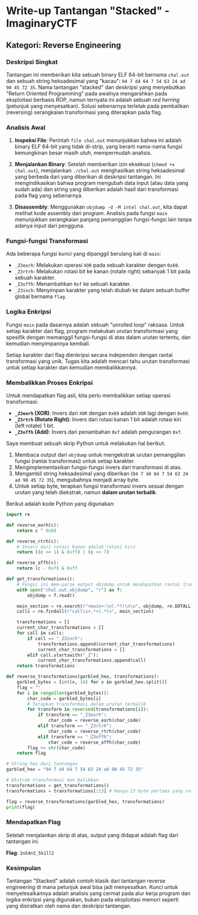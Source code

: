 # Write-up Tantangan "Stacked" - ImaginaryCTF

## Kategori: Reverse Engineering

### Deskripsi Singkat

Tantangan ini memberikan kita sebuah binary ELF 64-bit bernama `chal.out` dan sebuah string heksadesimal yang "kacau": `94 7 d4 64 7 54 63 24 ad 98 45 72 35`. Nama tantangan "stacked" dan deskripsi yang menyebutkan "Return Oriented Programming" pada awalnya mengarahkan pada eksploitasi berbasis ROP, namun ternyata ini adalah sebuah *red herring* (petunjuk yang menyesatkan). Solusi sebenarnya terletak pada pembalikan (reversing) serangkaian transformasi yang diterapkan pada flag.

### Analisis Awal

1.  **Inspeksi File**:
    Perintah `file chal.out` menunjukkan bahwa ini adalah binary ELF 64-bit yang tidak di-strip, yang berarti nama-nama fungsi kemungkinan besar masih utuh, mempermudah analisis.

2.  **Menjalankan Binary**:
    Setelah memberikan izin eksekusi (`chmod +x chal.out`), menjalankan `./chal.out` menghasilkan string heksadesimal yang berbeda dari yang diberikan di deskripsi tantangan. Ini mengindikasikan bahwa program mengubah data input (atau data yang sudah ada) dan string yang diberikan adalah hasil dari transformasi pada flag yang sebenarnya.

3.  **Disassembly**:
    Menggunakan `objdump -d -M intel chal.out`, kita dapat melihat kode assembly dari program. Analisis pada fungsi `main` menunjukkan serangkaian panjang pemanggilan fungsi-fungsi lain tanpa adanya input dari pengguna.

### Fungsi-fungsi Transformasi

Ada beberapa fungsi kunci yang dipanggil berulang kali di `main`:

*   `_Z3eorh`: Melakukan operasi `XOR` pada sebuah karakter dengan `0x69`.
*   `_Z3rtrh`: Melakukan rotasi bit ke kanan (rotate right) sebanyak 1 bit pada sebuah karakter.
*   `_Z3offh`: Menambahkan `0xf` ke sebuah karakter.
*   `_Z3inch`: Menyimpan karakter yang telah diubah ke dalam sebuah buffer global bernama `flag`.

### Logika Enkripsi

Fungsi `main` pada dasarnya adalah sebuah "unrolled loop" raksasa. Untuk setiap karakter dari flag, program melakukan urutan transformasi yang spesifik dengan memanggil fungsi-fungsi di atas dalam urutan tertentu, dan kemudian menyimpannya kembali.

Setiap karakter dari flag dienkripsi secara independen dengan rantai transformasi yang unik. Tugas kita adalah mencari tahu urutan transformasi untuk setiap karakter dan kemudian membalikkannya.

### Membalikkan Proses Enkripsi

Untuk mendapatkan flag asli, kita perlu membalikkan setiap operasi transformasi:

*   **`_Z3eorh` (XOR)**: Invers dari `XOR` dengan `0x69` adalah `XOR` lagi dengan `0x69`.
*   **`_Z3rtrh` (Rotate Right)**: Invers dari rotasi kanan 1 bit adalah rotasi kiri (left rotate) 1 bit.
*   **`_Z3offh` (Add)**: Invers dari penambahan `0xf` adalah pengurangan `0xf`.

Saya membuat sebuah skrip Python untuk melakukan hal berikut:
1.  Membaca output dari `objdump` untuk mengekstrak urutan pemanggilan fungsi (rantai transformasi) untuk setiap karakter.
2.  Mengimplementasikan fungsi-fungsi invers dari transformasi di atas.
3.  Mengambil string heksadesimal yang diberikan (`94 7 d4 64 7 54 63 24 ad 98 45 72 35`), mengubahnya menjadi array byte.
4.  Untuk setiap byte, terapkan fungsi transformasi invers sesuai dengan urutan yang telah diekstrak, namun **dalam urutan terbalik**.

Berikut adalah kode Python yang digunakan:

```python
import re

def reverse_eorh(c):
    return c ^ 0x69

def reverse_rtrh(c):
    # Invers dari rotasi kanan adalah rotasi kiri
    return ((c << 1) & 0xff) | (c >> 7)

def reverse_offh(c):
    return (c - 0xf) & 0xff

def get_transformations():
    # Fungsi ini mem-parse output objdump untuk mendapatkan rantai transformasi
    with open("chal.out.objdump", "r") as f:
        objdump = f.read()

    main_section = re.search(r"<main>:\n(.*?)\n\n", objdump, re.DOTALL).group(1)
    calls = re.findall(r"call\s+.*<(.*)>", main_section)

    transformations = []
    current_char_transformations = []
    for call in calls:
        if call == "_Z3inch":
            transformations.append(current_char_transformations)
            current_char_transformations = []
        elif call.startswith("_Z"):
            current_char_transformations.append(call)
    return transformations

def reverse_transformations(garbled_hex, transformations):
    garbled_bytes = [int(x, 16) for x in garbled_hex.split()]
    flag = ""
    for i in range(len(garbled_bytes)):
        char_code = garbled_bytes[i]
        # Terapkan transformasi dalam urutan terbalik
        for transform in reversed(transformations[i]):
            if transform == "_Z3eorh":
                char_code = reverse_eorh(char_code)
            elif transform == "_Z3rtrh":
                char_code = reverse_rtrh(char_code)
            elif transform == "_Z3offh":
                char_code = reverse_offh(char_code)
        flag += chr(char_code)
    return flag

# String hex dari tantangan
garbled_hex = "94 7 d4 64 7 54 63 24 ad 98 45 72 35"

# Ekstrak transformasi dan balikkan
transformations = get_transformations()
transformations = transformations[:13] # Hanya 13 byte pertama yang relevan

flag = reverse_transformations(garbled_hex, transformations)
print(flag)
```

### Mendapatkan Flag

Setelah menjalankan skrip di atas, output yang didapat adalah flag dari tantangan ini.

**Flag**: `1n54n3_5k1ll2`

### Kesimpulan

Tantangan "Stacked" adalah contoh klasik dari tantangan reverse engineering di mana petunjuk awal bisa jadi menyesatkan. Kunci untuk menyelesaikannya adalah analisis yang cermat pada alur kerja program dan logika enkripsi yang digunakan, bukan pada eksploitasi memori seperti yang disiratkan oleh nama dan deskripsi tantangan.
